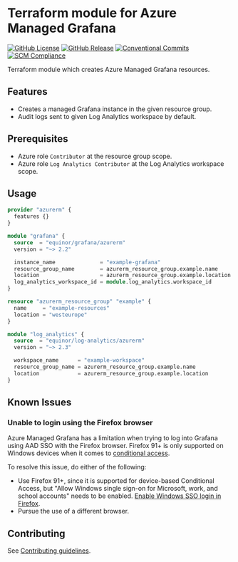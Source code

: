 # Terraform module for Azure Managed Grafana

[![GitHub License](https://img.shields.io/github/license/equinor/terraform-azurerm-grafana)](https://github.com/equinor/terraform-azurerm-grafana/blob/main/LICENSE)
[![GitHub Release](https://img.shields.io/github/v/release/equinor/terraform-azurerm-grafana)](https://github.com/equinor/terraform-azurerm-grafana/releases/latest)
[![Conventional Commits](https://img.shields.io/badge/Conventional%20Commits-1.0.0-%23FE5196?logo=conventionalcommits&logoColor=white)](https://conventionalcommits.org)
[![SCM Compliance](https://scm-compliance-api.radix.equinor.com/repos/equinor/terraform-azurerm-grafana/badge)](https://developer.equinor.com/governance/scm-policy/)

Terraform module which creates Azure Managed Grafana resources.

## Features

- Creates a managed Grafana instance in the given resource group.
- Audit logs sent to given Log Analytics workspace by default.

## Prerequisites

- Azure role `Contributor` at the resource group scope.
- Azure role `Log Analytics Contributor` at the Log Analytics workspace scope.

## Usage

```terraform
provider "azurerm" {
  features {}
}

module "grafana" {
  source  = "equinor/grafana/azurerm"
  version = "~> 2.2"

  instance_name              = "example-grafana"
  resource_group_name        = azurerm_resource_group.example.name
  location                   = azurerm_resource_group.example.location
  log_analytics_workspace_id = module.log_analytics.workspace_id
}

resource "azurerm_resource_group" "example" {
  name     = "example-resources"
  location = "westeurope"
}

module "log_analytics" {
  source  = "equinor/log-analytics/azurerm"
  version = "~> 2.3"

  workspace_name      = "example-workspace"
  resource_group_name = azurerm_resource_group.example.name
  location            = azurerm_resource_group.example.location
}
```

## Known Issues

### Unable to login using the Firefox browser

Azure Managed Grafana has a limitation when trying to log into Grafana using AAD SSO with the Firefox browser.
Firefox 91+ is only supported on Windows devices when it comes to [conditional access](https://learn.microsoft.com/en-us/azure/active-directory/conditional-access/concept-conditional-access-conditions#supported-browsers).

To resolve this issue, do either of the following:

- Use Firefox 91+, since it is supported for device-based Conditional Access, but "Allow Windows single sign-on for Microsoft, work, and school accounts" needs to be enabled. [Enable Windows SSO login in Firefox](https://support.mozilla.org/en-US/kb/windows-sso).
- Pursue the use of a different browser.

## Contributing

See [Contributing guidelines](https://github.com/equinor/terraform-baseline/blob/main/CONTRIBUTING.md).
